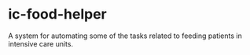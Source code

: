 # ic-food-helper
A system for automating some of the tasks related to feeding patients in intensive care units.
